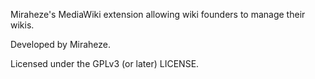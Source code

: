 Miraheze's MediaWiki extension allowing wiki founders to manage their wikis.

Developed by Miraheze.

Licensed under the GPLv3 (or later) LICENSE.
